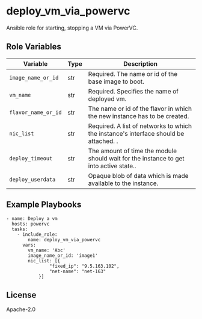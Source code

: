 deploy_vm_via_powervc
=========
Ansible role for starting, stopping a VM via PowerVC.

Role Variables
--------------

| Variable              | Type          | Description                                      |
|-----------------------|---------------|--------------------------------------------------|
| `image_name_or_id`      | str          | Required. The name or id of the base image to boot.                   |
| `vm_name`      | str          | Required. Specifies the name of deployed vm.                      |
| `flavor_name_or_id`      | str          | The name or id of the flavor in which the new instance has to be created.                  |
| `nic_list`      | str          | Required. A list of networks to which the instance's interface should be attached. .                      
| `deploy_timeout`      | str          | The amount of time the module should wait for the instance to get into active state..                   |
| `deploy_userdata`      | str          | Opaque blob of data which is made available to the instance.  |                    

Example Playbooks
----------------
```
- name: Deploy a vm
  hosts: powervc 
  tasks:
    - include_role:
        name: deploy_vm_via_powervc
      vars:
        vm_name: 'Abc' 
        image_name_or_id: 'image1'
        nic_list: [{
                "fixed_ip": "9.5.163.102",
                "net-name": "net-163"
            }]

```

License
-------

Apache-2.0
